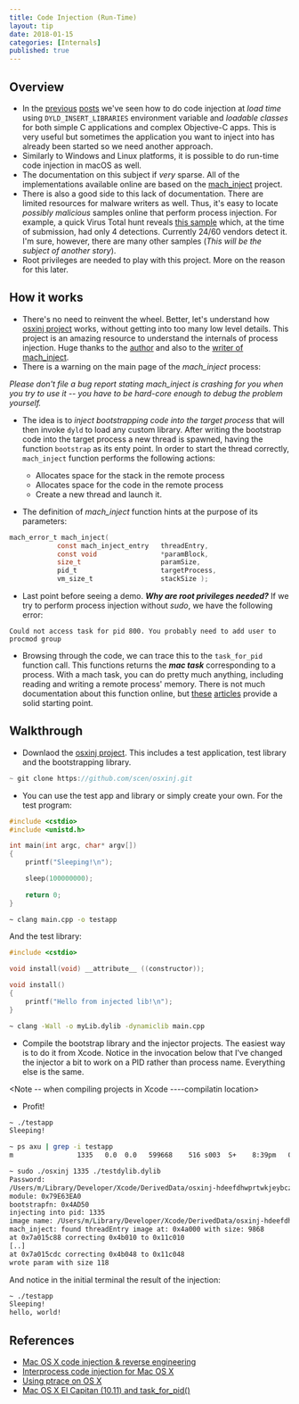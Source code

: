 ```yaml
---
title: Code Injection (Run-Time)
layout: tip
date: 2018-01-15
categories: [Internals]
published: true
---
```


## Overview
* In the [previous](http://craftware.xyz/tips/Function-interposing.html) [posts](http://craftware.xyz/tips/Load-time-code-injection.html) we've seen how to do code injection at *load time* using ```DYLD_INSERT_LIBRARIES``` environment variable and *loadable classes* for both simple C applications and complex Objective-C apps. This is very useful but sometimes the application you want to inject into has already been started so we need another approach.
* Similarly to Windows and Linux platforms, it is possible to do run-time code injection in macOS as well. 
* The documentation on this subject if *very* sparse. All of the implementations available online are based on the [mach_inject](https://github.com/rentzsch/mach_inject) project.
* There is also a good side to this lack of documentation. There are limited resources for malware writers as well. Thus, it's easy to locate *possibly malicious* samples online that perform process injection. For example, a quick Virus Total hunt reveals [this sample](https://www.virustotal.com/intelligence/search/?query=b00d55dbf45387e81d5d28adc4829e639740eda1) which, at the time of submission, had only 4 detections. Currently 24/60 vendors detect it. I'm sure, however, there are many other samples (*This will be the subject of another story*).
* Root privileges are needed to play with this project. More on the reason for this later.

## How it works
* There's no need to reinvent the wheel. Better, let's understand how [osxinj project](https://github.com/scen/osxinj/tree/master/osxinj) works, without getting into too many low level details. This project is an amazing resource to understand the internals of process injection. Huge thanks to the [author](https://github.com/scen) and also to the [writer of mach_inject](https://github.com/rentzsch).
* There is a warning on the main page of the *mach_inject* process:

<div class="box-warning">
<i>Please don't file a bug report stating mach_inject is crashing for you when you try to use it -- you have to be hard-core enough to debug the problem yourself.</i>
</div>

* The idea is to *inject bootstrapping code into the target process* that will then invoke ```dyld``` to load any custom library. After writing the bootstrap code into the target process a new thread is spawned, having the function ```bootstrap``` as its enty point. In order to start the thread correctly, ```mach_inject``` function performs the following actions:
   * Allocates space for the stack in the remote process
   * Allocates space for the code in the remote process
   * Create a new thread and launch it. 

* The definition of *mach_inject* function hints at the purpose of its parameters:

```c
mach_error_t mach_inject(
            const mach_inject_entry   threadEntry,
            const void                *paramBlock,
            size_t                    paramSize,
            pid_t                     targetProcess,
            vm_size_t                 stackSize );
```

* Last point before seeing a demo. __*Why are root privileges needed?*__ If we try to perform process injection without *sudo*, we have the following error:

```
Could not access task for pid 800. You probably need to add user to procmod group
```

* Browsing through the code, we can trace this to the ```task_for_pid``` function call. This functions returns the __*mac task*__ corresponding to a process. With a mach task, you can do pretty much anything, including reading and writing a remote process' memory. There is not much documentation about this function online, but [these](https://www.spaceflint.com/?p=150) [articles](https://attilathedud.me/mac-os-x-el-capitan-10-11-and-task_for_pid/) provide a solid starting point.

## Walkthrough

* Downlaod the [osxinj project](https://github.com/scen/osxinj). This includes a test application, test library and the bootstrapping library.

```c
~ git clone https://github.com/scen/osxinj.git
```
* You can use the test app and library or simply create your own. For the test program:

```c
#include <cstdio>
#include <unistd.h>

int main(int argc, char* argv[])
{
    printf("Sleeping!\n");

    sleep(100000000);
    
    return 0;
}
```

```bash
~ clang main.cpp -o testapp
```

And the test library:

```c
#include <cstdio>

void install(void) __attribute__ ((constructor));

void install()
{
    printf("Hello from injected lib!\n");
}
```

```bash
~ clang -Wall -o myLib.dylib -dynamiclib main.cpp
```

* Compile the bootstrap library and the injector projects. The easiest way is to do it from Xcode. Notice in the invocation below that I've changed the injector a bit to work on a PID rather than process name. Everything else is the same.

<Note -- when compiling projects in Xcode ----compilatin location>
  
* Profit!

```bash
~ ./testapp
Sleeping!

~ ps axu | grep -i testapp
m                1335   0.0  0.0   599668    516 s003  S+    8:39pm   0:00.00 ./testapp

~ sudo ./osxinj 1335 ./testdylib.dylib
Password:
/Users/m/Library/Developer/Xcode/DerivedData/osxinj-hdeefdhwprtwkjeybczergoaninn/Build/Products/Debug/testdylib.dylib
module: 0x79E63EA0
bootstrapfn: 0x4AD50
injecting into pid: 1335
image name: /Users/m/Library/Developer/Xcode/DerivedData/osxinj-hdeefdhwprtwkjeybczergoaninn/Build/Products/Debug/bootstrap.dylib
mach_inject: found threadEntry image at: 0x4a000 with size: 9868
at 0x7a015c88 correcting 0x4b010 to 0x11c010
[..]
at 0x7a015cdc correcting 0x4b048 to 0x11c048
wrote param with size 118
```

And notice in the initial terminal the result of the injection:

```bash
~ ./testapp
Sleeping!
hello, world!
```

## References
* <a href="http://stanleycen.com/blog/2013/mac-osx-code-injection/" target="_blank">Mac OS X code injection & reverse engineering</a>
* <a href="https://github.com/rentzsch/mach_inject" target="_blank">Interprocess code injection for Mac OS X</a>
* <a href="https://www.spaceflint.com/?p=150" target="_blank">Using ptrace on OS X</a>
* <a href="https://attilathedud.me/mac-os-x-el-capitan-10-11-and-task_for_pid/" target="_blank">Mac OS X El Capitan (10.11) and task_for_pid()</a>


